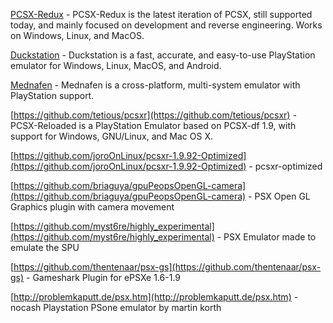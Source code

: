 [PCSX-Redux](https://github.com/grumpycoders/pcsx-redux#pcsx-redux) - PCSX-Redux is the latest iteration of PCSX, still supported today, and mainly focused on development and reverse engineering. Works on Windows, Linux, and MacOS.

[Duckstation](https://github.com/stenzek/duckstation) - Duckstation is a fast, accurate, and easy-to-use PlayStation emulator for Windows, Linux, MacOS, and Android.

[Mednafen](https://www.emutopia.com/index.php/emulators/item/389-multi-system/328-mednafen) - Mednafen is a cross-platform, multi-system emulator with PlayStation support.

[https://github.com/tetious/pcsxr](https://github.com/tetious/pcsxr) -  PCSX-Reloaded is a PlayStation Emulator based on PCSX-df 1.9, with support for Windows, GNU/Linux, and Mac OS X.

[https://github.com/joroOnLinux/pcsxr-1.9.92-Optimized](https://github.com/joroOnLinux/pcsxr-1.9.92-Optimized) - pcsxr-optimized

[https://github.com/briaguya/gpuPeopsOpenGL-camera](https://github.com/briaguya/gpuPeopsOpenGL-camera) -  PSX Open GL Graphics plugin with camera movement

[https://github.com/myst6re/highly_experimental](https://github.com/myst6re/highly_experimental) -  PSX Emulator made to emulate the SPU

[https://github.com/thentenaar/psx-gs](https://github.com/thentenaar/psx-gs) -  Gameshark Plugin for ePSXe 1.6-1.9

[http://problemkaputt.de/psx.htm](http://problemkaputt.de/psx.htm) - nocash Playstation PSone emulator by martin korth  